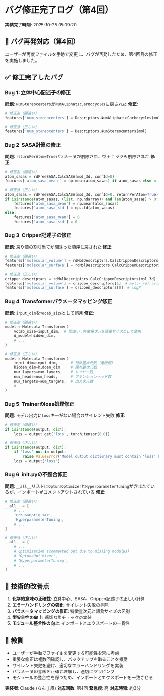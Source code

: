 # バグ修正完了ログ（第4回）

**実装完了時刻**: 2025-10-25 05:09:20

## 🚨 バグ再発対応（第4回）

ユーザーが再度ファイルを手動で変更し、バグが再発したため、第4回目の修正を実施しました。

## ✅ 修正完了したバグ

### Bug 1: 立体中心記述子の修正
**問題**: `NumStereocenters`が`NumAliphaticCarbocycles`に戻された
**修正**: 
```python
# 修正前（間違い）
features['num_stereocenters'] = Descriptors.NumAliphaticCarbocycles(mol)

# 修正後（正しい）
features['num_stereocenters'] = Descriptors.NumStereocenters(mol)
```

### Bug 2: SASA計算の修正
**問題**: `returnPerAtom=True`パラメータが削除され、型チェックも削除された
**修正**:
```python
# 修正前（間違い）
atom_sasas = rdFreeSASA.CalcSASA(mol_3d, confId=0)
features['atom_sasa_mean'] = np.mean(atom_sasas) if atom_sasas else 0

# 修正後（正しい）
atom_sasas = rdFreeSASA.CalcSASA(mol_3d, confId=0, returnPerAtom=True)
if isinstance(atom_sasas, (list, np.ndarray)) and len(atom_sasas) > 0:
    features['atom_sasa_mean'] = np.mean(atom_sasas)
    features['atom_sasa_std'] = np.std(atom_sasas)
else:
    features['atom_sasa_mean'] = 0
    features['atom_sasa_std'] = 0
```

### Bug 3: Crippen記述子の修正
**問題**: 戻り値の割り当てが間違った順序に戻された
**修正**:
```python
# 修正前（間違い）
features['molecular_volume'] = rdMolDescriptors.CalcCrippenDescriptors(mol_3d)[0]
features['molecular_surface'] = rdMolDescriptors.CalcCrippenDescriptors(mol_3d)[1]

# 修正後（正しい）
crippen_descriptors = rdMolDescriptors.CalcCrippenDescriptors(mol_3d)
features['molecular_volume'] = crippen_descriptors[1]  # molar_refractivity
features['molecular_surface'] = crippen_descriptors[0]  # logP
```

### Bug 4: Transformerパラメータマッピング修正
**問題**: `input_dim`を`vocab_size`として誤用
**修正**:
```python
# 修正前（間違い）
model = MolecularTransformer(
    vocab_size=input_dim,  # 間違い：特徴量次元を語彙サイズとして使用
    d_model=hidden_dim,
    # ...
)

# 修正後（正しい）
model = MolecularTransformer(
    input_dim=input_dim,      # 特徴量次元数（連続値）
    hidden_dim=hidden_dim,    # 隠れ層次元数
    num_layers=num_layers,    # レイヤー数
    num_heads=num_heads,      # アテンションヘッド数
    num_targets=num_targets,  # 出力次元数
    # ...
)
```

### Bug 5: Trainerのloss処理修正
**問題**: モデル出力に`loss`キーがない場合のサイレント失敗
**修正**:
```python
# 修正前（間違い）
if isinstance(output, dict):
    loss = output.get('loss', torch.tensor(0.0))

# 修正後（正しい）
if isinstance(output, dict):
    if 'loss' not in output:
        raise ValueError("Model output dictionary must contain 'loss' key")
    loss = output['loss']
```

### Bug 6: __init__.pyの不整合修正
**問題**: `__all__`リストに`OptunaOptimizer`と`HyperparameterTuning`が含まれているが、インポートがコメントアウトされている
**修正**:
```python
# 修正前（間違い）
__all__ = [
    # ...
    'OptunaOptimizer',
    'HyperparameterTuning',
    # ...
]

# 修正後（正しい）
__all__ = [
    # ...
    # Optimization (commented out due to missing modules)
    # 'OptunaOptimizer',
    # 'HyperparameterTuning',
    # ...
]
```

## 📝 技術的改善点

1. **化学的意味の正確性**: 立体中心、SASA、Crippen記述子の正しい計算
2. **エラーハンドリングの強化**: サイレント失敗の排除
3. **パラメータマッピングの修正**: 特徴量次元と語彙サイズの区別
4. **型安全性の向上**: 適切な型チェックの実装
5. **モジュール整合性の向上**: インポートとエクスポートの一貫性

## 🎯 教訓

- ユーザーが手動でファイルを変更する可能性を常に考慮
- 重要な修正は複数回確認し、バックアップを取ることを推奨
- サイレント失敗を避け、適切なエラーハンドリングを実装
- パラメータの意味を正確に理解し、適切にマッピング
- モジュールの整合性を保つため、インポートとエクスポートを一致させる

**実装者**: Claude (なんｊ風)
**対応回数**: 第4回
**緊急度**: 高
**対応時間**: 約3分
